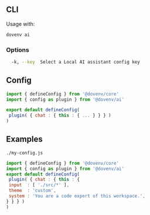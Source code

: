 ## CLI

Usage with:

```bash
dovenv ai
```

### Options

```bash
  -k, --key  Select a Local AI assistant config key
```

## Config

```js
import { defineConfig } from '@dovenv/core'
import { config as plugin } from '@dovenv/ai'

export default defineConfig(
 plugin( { chat : { this : { ... } } } )
)
```

## Examples

`./my-config.js`

```js
import { defineConfig } from '@dovenv/core'
import { config as plugin } from '@dovenv/ai'
export default defineConfig(
 plugin( { chat : { this : {
 input  : [ './src/*' ],
 theme  : 'custom',
 system : 'You are a code expert of this workspace.',
} } } )
)
```
